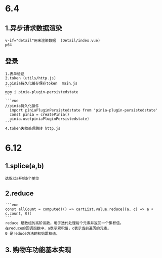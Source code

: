 # 6.4
  ## 1.异步请求数据渲染 
    v-if="detail"用来渲染数据  (Detail/index.vue)
    p64

  ## 登录
    1.表单验证
    2.token (utils/http.js)
    3.pinia持久化缓存保存token  main.js
    ```
    npm i pinia-plugin-persistedstate
    ```
    ```vue
    //pinia持久化插件
      import piniaPluginPersistedstate from 'pinia-plugin-persistedstate'
      const pinia = createPinia()
      pinia.use(piniaPluginPersistedstate)
    ```
    4.token失效处理跳转 http.js

# 6.12
  ## 1.splice(a,b) 
    选取以a开始b个单位
  ## 2.reduce 
    ```vue 
    const allCount = computed(() => cartList.value.reduce((a, c) => a + c.count, 0))
    ```
    reduce 是数组的高阶函数，用于迭代处理每个元素并返回一个累积值。
    在reduce的回调函数中，a表示累积值，c表示当前遍历的元素。
    0 是reduce方法的初始累积值。
  ## 3. 购物车功能基本实现